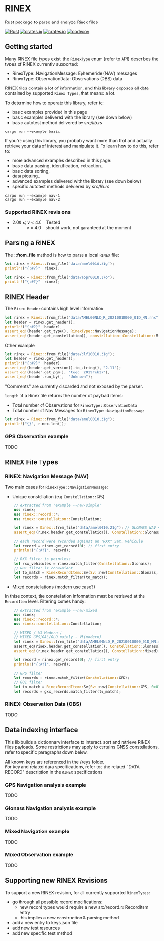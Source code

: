 # RINEX 
Rust package to parse and analyze Rinex files

[![Rust](https://github.com/gwbres/rinex/actions/workflows/rust.yml/badge.svg)](https://github.com/gwbres/rinex/actions/workflows/rust.yml)
[![crates.io](https://img.shields.io/crates/v/rinex.svg)](https://crates.io/crates/rinex)
[![crates.io](https://img.shields.io/crates/d/rinex.svg)](https://crates.io/crates/rinex)
[![codecov](https://codecov.io/gh/gwbres/rinex/branch/main/graph/badge.svg)](https://codecov.io/gh/gwbres/rinex)

## Getting started

Many RINEX file types exist, 
the `RinexType` enum (refer to API) 
describes the types of RINEX currently supported:

* RinexType::NavigationMessage: Ephemeride (NAV) messages
* RinexType::ObservationData:   Observations (OBS) data

RINEX files contain a lot of information,
and this library exposes all data contained by supported
`Rinex Types`, that means: a lot.

To determine how to operate this library, refer to:
* basic examples provided in this page
* basic examples delivered with the library (see down below)
* basic autotest method delivered by _src/lib.rs_ 

```shell
cargo run --example basic
```

If you're using this library, you probably want more
than that and actually retrieve your data of interest
and manipulate it.
To learn how to do this, refer to:
* more advanced examples described in this page:
 * basic data parsing, identification, extraction..
 * basic data sorting, 
 * data plotting..
* advanced examples delivered with the library (see down below)
* specific autotest methods delviered by _src/lib.rs_ 

```shell
cargo run --example nav-1
cargo run --example nav-2
```

### Supported RINEX revisions

* 2.00 ⩽ v < 4.0    Tested 
*             v = 4.0    should work, not garanteed at the moment

## Parsing a RINEX 

The __::from\_file__ method is how to parse a local `RINEX` file: 

```rust
let rinex = Rinex::from_file("data/amel0010.21g");
println!("{:#?}", rinex);
```

```rust
let rinex = Rinex::from_file("data/aopr0010.17o");
println!("{:#?}", rinex);
```

## RINEX Header

The `Rinex Header` contains high level information

```rust
let rinex = Rinex::from_file("data/AMEL00NLD_R_20210010000_01D_MN.rnx");
let header = rinex.get_header();
println!("{:#?}", header);
assert_eq!(header.get_type(), RinexType::NavigationMessage);
assert_eq!(header.get_constellation(), constellation::Constellation::Mixed);
```

Other example

```rust
let rinex = Rinex::from_file("data/dlf10010.21g");
let header = rinex.get_header();
println!("{:#?}", header);
assert_eq!(header.get_version().to_string(), "2.11"); 
assert_eq!(header.get_pgm(), "teqc  2019Feb25");
assert_eq!(header.run_by(),  "Unknown");
```

"Comments" are currently discarded and not exposed by the parser.   

`length` of a Rinex file returns the number of payload items:

+ Total number of Observations for `RinexType::ObservationData`
+ Total number of Nav Messages for `RinexType::NavigationMessage`

```rust
let rinex = Rinex::from_file("data/amel0010.21g");
println!("{}", rinex.len());
```

### GPS Observation example
TODO

## RINEX File Types

### RINEX: Navigation Message (NAV)

Two main cases for `RinexType::NavigationMessage`:
+ Unique constellation (e.g `Constellation::GPS`) 

```rust
    // extracted from 'example --nav-simple'
    use rinex;
    use rinex::record::*;
    use rinex::constellation::Constellation;

    let rinex = Rinex::from_file("data/amel0010.21g"); // GLONASS NAV <-> unique
    assert_eq!(rinex.header.get_constellation(), Constellation::Glonass);

    // each record were recorded against an "RXX" Sat. Vehicule
    let record = rinex.get_record(0); // first entry
    println!("{:#?}", record);

    // RXX filter is pointless
    let rxx_vehicules = rinex.match_filter(Constellation::Glonass);
    // R01 filter is convenient 
    let to_match = RinexRecordItem::Sv(Sv::new(Constellation::Glonass, 0x01));
    let records = rinex.match_filter(to_match);
```

+ Mixed constellations (modern use case?)

In thise context, the constellation information must be retrieved
at the `RecordItem` level. Filtering comes handy:

```rust
    // extracted from 'example --nav-mixed
    use rinex;
    use rinex::record::*;
    use rinex::constellation::Constellation;

    // MIXED / V3 Modern / 
    // MIXED GPS/GAL/GLO mainly - V3(modern)
    let rinex = Rinex::from_file("data/AMEL00NLD_R_20210010000_01D_MN.rnx"); 
    assert_eq(rinex.header.get_constellation(), Constellation::Glonass); // nope
    assert_eq!(rinex.header.get_constellation(), Constellation::Mixed);  // yes

    let record = rinex.get_record(0); // first entry
    println!("{:#?}", record);
    
    // GPS filter 
    let records = rinex.match_filter(Constellation::GPS);
    // G01 filter
    let to_match = RinexRecordItem::Sv(Sv::new(Constellation::GPS, 0x01));
    let records = gxx_records.match_filter(to_match);
```

### RINEX: Observation Data (OBS)
TODO

## Data indexing interface

This lib builds a dictionnary interface to interact, sort and retrieve
RINEX files payloads. Some restrictions may apply to certains GNSS constellations,
refer to specific paragraphs down below.

All known keys are referenced in the /keys folder.  
For key and related data specifications, refer toe the related "DATA RECORD" description
in the `RINEX` specifications


### GPS Navigation analysis example
TODO

### Glonass Navigation analysis example  
TODO

### Mixed Navigation example
TODO

### Mixed Observation example
TODO

## Supporting new RINEX Revisions

To support a new RINEX revision, for all currently supported `RinexTypes`:

* go through all possible record modifications:
  * new record types would require a new src/record.rs RecordItem entry
  * this implies a new construction & parsing method
* add a new entry to keys.json file
* add new test resources 
* add new specific test method
